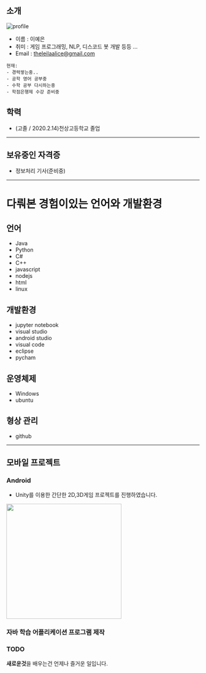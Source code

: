 ## 소개
![profile]()
- 이름 : 이예은
- 취미 : 게임 프로그래밍, NLP, 디스코드 봇 개발 등등 ...
- Email : theleilaalice@gmail.com

```
현재:
- 경력쌓는중..
- 공학 영어 공부중
- 수학 공부 다시하는중
- 학점은행제 수강 준비중
```
## 학력
- (고졸 / 2020.2.14)천상고등학교 졸업
---

## 보유중인 자격증
- 정보처리 기사(준비중)
---
# 다뤄본 경험이있는 언어와 개발환경

## 언어
- Java
- Python
- C#
- C++
- javascript
- nodejs
- html
- linux

## 개발환경
- jupyter notebook
- visual studio
- android studio
- visual code
- eclipse
- pycham

## 운영체제
- Windows
- ubuntu

## 형상 관리
- github

---
## 모바일 프로젝트

### Android
- Unity를 이용한 간단한 2D,3D게임 프로젝트를 진행하였습니다.

<img src='./resume/1.jpg' width="300" />


### **자바 학습 어플리케이션 프로그램 제작**

### TODO
**새로운것**을 배우는건 언제나 즐거운 일입니다. <br/>

